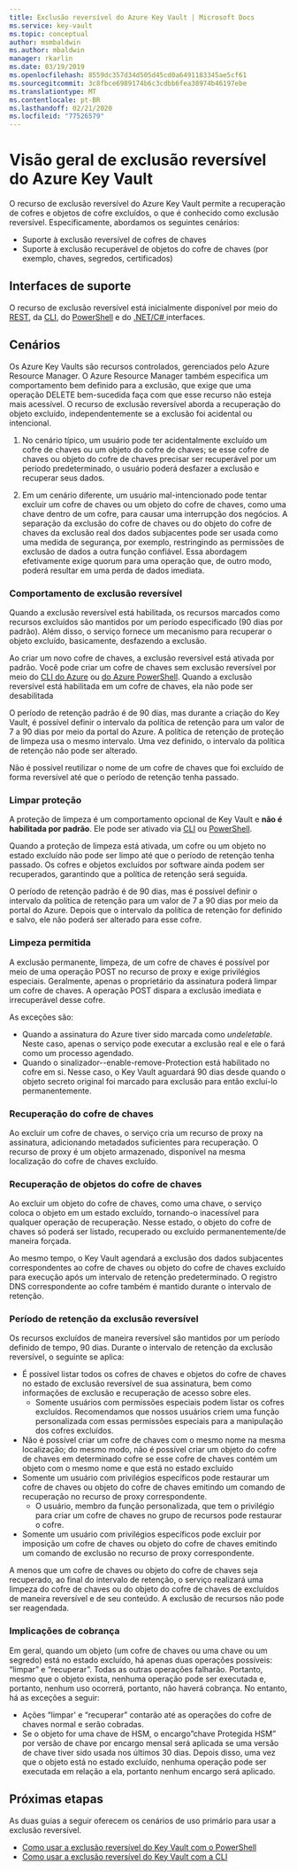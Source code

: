 ```yaml
---
title: Exclusão reversível do Azure Key Vault | Microsoft Docs
ms.service: key-vault
ms.topic: conceptual
author: msmbaldwin
ms.author: mbaldwin
manager: rkarlin
ms.date: 03/19/2019
ms.openlocfilehash: 8559dc357d34d505d45cd0a6491183345ae5cf61
ms.sourcegitcommit: 3c8fbce6989174b6c3cdbb6fea38974b46197ebe
ms.translationtype: MT
ms.contentlocale: pt-BR
ms.lasthandoff: 02/21/2020
ms.locfileid: "77526579"
---
```

# <a name="azure-key-vault-soft-delete-overview"></a>Visão geral de exclusão reversível do Azure Key Vault

O recurso de exclusão reversível do Azure Key Vault permite a recuperação de cofres e objetos de cofre excluídos, o que é conhecido como exclusão reversível. Especificamente, abordamos os seguintes cenários:

- Suporte à exclusão reversível de cofres de chaves
- Suporte à exclusão recuperável de objetos do cofre de chaves (por exemplo, chaves, segredos, certificados)

## <a name="supporting-interfaces"></a>Interfaces de suporte

O recurso de exclusão reversível está inicialmente disponível por meio do [REST](/rest/api/keyvault/), da [CLI](key-vault-soft-delete-cli.md), do [PowerShell](key-vault-soft-delete-powershell.md) e do [.NET/C# ](/dotnet/api/microsoft.azure.keyvault?view=azure-dotnet) interfaces.

## <a name="scenarios"></a>Cenários

Os Azure Key Vaults são recursos controlados, gerenciados pelo Azure Resource Manager. O Azure Resource Manager também especifica um comportamento bem definido para a exclusão, que exige que uma operação DELETE bem-sucedida faça com que esse recurso não esteja mais acessível. O recurso de exclusão reversível aborda a recuperação do objeto excluído, independentemente se a exclusão foi acidental ou intencional.

1. No cenário típico, um usuário pode ter acidentalmente excluído um cofre de chaves ou um objeto do cofre de chaves; se esse cofre de chaves ou objeto do cofre de chaves precisar ser recuperável por um período predeterminado, o usuário poderá desfazer a exclusão e recuperar seus dados.

2. Em um cenário diferente, um usuário mal-intencionado pode tentar excluir um cofre de chaves ou um objeto do cofre de chaves, como uma chave dentro de um cofre, para causar uma interrupção dos negócios. A separação da exclusão do cofre de chaves ou do objeto do cofre de chaves da exclusão real dos dados subjacentes pode ser usada como uma medida de segurança, por exemplo, restringindo as permissões de exclusão de dados a outra função confiável. Essa abordagem efetivamente exige quorum para uma operação que, de outro modo, poderá resultar em uma perda de dados imediata.

### <a name="soft-delete-behavior"></a>Comportamento de exclusão reversível

Quando a exclusão reversível está habilitada, os recursos marcados como recursos excluídos são mantidos por um período especificado (90 dias por padrão). Além disso, o serviço fornece um mecanismo para recuperar o objeto excluído, basicamente, desfazendo a exclusão.

Ao criar um novo cofre de chaves, a exclusão reversível está ativada por padrão. Você pode criar um cofre de chaves sem exclusão reversível por meio do [CLI do Azure](key-vault-soft-delete-cli.md) ou [do Azure PowerShell](key-vault-soft-delete-powershell.md). Quando a exclusão reversível está habilitada em um cofre de chaves, ela não pode ser desabilitada

O período de retenção padrão é de 90 dias, mas durante a criação do Key Vault, é possível definir o intervalo da política de retenção para um valor de 7 a 90 dias por meio da portal do Azure. A política de retenção de proteção de limpeza usa o mesmo intervalo. Uma vez definido, o intervalo da política de retenção não pode ser alterado.

Não é possível reutilizar o nome de um cofre de chaves que foi excluído de forma reversível até que o período de retenção tenha passado.

### <a name="purge-protection"></a>Limpar proteção 

A proteção de limpeza é um comportamento opcional de Key Vault e **não é habilitada por padrão**. Ele pode ser ativado via [CLI](key-vault-soft-delete-cli.md#enabling-purge-protection) ou [PowerShell](key-vault-soft-delete-powershell.md#enabling-purge-protection).

Quando a proteção de limpeza está ativada, um cofre ou um objeto no estado excluído não pode ser limpo até que o período de retenção tenha passado. Os cofres e objetos excluídos por software ainda podem ser recuperados, garantindo que a política de retenção será seguida. 

O período de retenção padrão é de 90 dias, mas é possível definir o intervalo da política de retenção para um valor de 7 a 90 dias por meio da portal do Azure. Depois que o intervalo da política de retenção for definido e salvo, ele não poderá ser alterado para esse cofre. 

### <a name="permitted-purge"></a>Limpeza permitida

A exclusão permanente, limpeza, de um cofre de chaves é possível por meio de uma operação POST no recurso de proxy e exige privilégios especiais. Geralmente, apenas o proprietário da assinatura poderá limpar um cofre de chaves. A operação POST dispara a exclusão imediata e irrecuperável desse cofre. 

As exceções são:
- Quando a assinatura do Azure tiver sido marcada como *undeletable*. Neste caso, apenas o serviço pode executar a exclusão real e ele o fará como um processo agendado. 
- Quando o sinalizador--enable-remove-Protection está habilitado no cofre em si. Nesse caso, o Key Vault aguardará 90 dias desde quando o objeto secreto original foi marcado para exclusão para então excluí-lo permanentemente.

### <a name="key-vault-recovery"></a>Recuperação do cofre de chaves

Ao excluir um cofre de chaves, o serviço cria um recurso de proxy na assinatura, adicionando metadados suficientes para recuperação. O recurso de proxy é um objeto armazenado, disponível na mesma localização do cofre de chaves excluído. 

### <a name="key-vault-object-recovery"></a>Recuperação de objetos do cofre de chaves

Ao excluir um objeto do cofre de chaves, como uma chave, o serviço coloca o objeto em um estado excluído, tornando-o inacessível para qualquer operação de recuperação. Nesse estado, o objeto do cofre de chaves só poderá ser listado, recuperado ou excluído permanentemente/de maneira forçada. 

Ao mesmo tempo, o Key Vault agendará a exclusão dos dados subjacentes correspondentes ao cofre de chaves ou objeto do cofre de chaves excluído para execução após um intervalo de retenção predeterminado. O registro DNS correspondente ao cofre também é mantido durante o intervalo de retenção.

### <a name="soft-delete-retention-period"></a>Período de retenção da exclusão reversível

Os recursos excluídos de maneira reversível são mantidos por um período definido de tempo, 90 dias. Durante o intervalo de retenção da exclusão reversível, o seguinte se aplica:

- É possível listar todos os cofres de chaves e objetos do cofre de chaves no estado de exclusão reversível de sua assinatura, bem como informações de exclusão e recuperação de acesso sobre eles.
    - Somente usuários com permissões especiais podem listar os cofres excluídos. Recomendamos que nossos usuários criem uma função personalizada com essas permissões especiais para a manipulação dos cofres excluídos.
- Não é possível criar um cofre de chaves com o mesmo nome na mesma localização; do mesmo modo, não é possível criar um objeto do cofre de chaves em determinado cofre se esse cofre de chaves contém um objeto com o mesmo nome e que está no estado excluído 
- Somente um usuário com privilégios específicos pode restaurar um cofre de chaves ou objeto do cofre de chaves emitindo um comando de recuperação no recurso de proxy correspondente.
    - O usuário, membro da função personalizada, que tem o privilégio para criar um cofre de chaves no grupo de recursos pode restaurar o cofre.
- Somente um usuário com privilégios específicos pode excluir por imposição um cofre de chaves ou objeto do cofre de chaves emitindo um comando de exclusão no recurso de proxy correspondente.

A menos que um cofre de chaves ou objeto do cofre de chaves seja recuperado, ao final do intervalo de retenção, o serviço realizará uma limpeza do cofre de chaves ou do objeto do cofre de chaves de excluídos de maneira reversível e de seu conteúdo. A exclusão de recursos não pode ser reagendada.

### <a name="billing-implications"></a>Implicações de cobrança

Em geral, quando um objeto (um cofre de chaves ou uma chave ou um segredo) está no estado excluído, há apenas duas operações possíveis: “limpar” e “recuperar”. Todas as outras operações falharão. Portanto, mesmo que o objeto exista, nenhuma operação pode ser executada e, portanto, nenhum uso ocorrerá, portanto, não haverá cobrança. No entanto, há as exceções a seguir:

- Ações “limpar' e “recuperar” contarão até as operações do cofre de chaves normal e serão cobradas.
- Se o objeto for uma chave de HSM, o encargo”chave Protegida HSM” por versão de chave por encargo mensal será aplicada se uma versão de chave tiver sido usada nos últimos 30 dias. Depois disso, uma vez que o objeto está no estado excluído, nenhuma operação pode ser executada em relação a ela, portanto nenhum encargo será aplicado.

## <a name="next-steps"></a>Próximas etapas

As duas guias a seguir oferecem os cenários de uso primário para usar a exclusão reversível.

- [Como usar a exclusão reversível do Key Vault com o PowerShell](key-vault-soft-delete-powershell.md) 
- [Como usar a exclusão reversível do Key Vault com a CLI](key-vault-soft-delete-cli.md)

